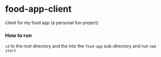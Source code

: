 # food-app-client
client for my food app (a personal fun project)

### How to run
`cd` to the root directory and the into the `food-app` sub-directory and run `npm start`
